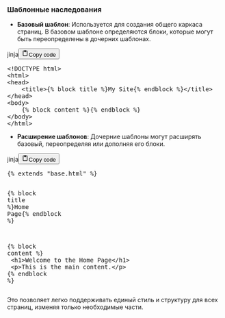 <h3>Шаблонные наследования</h3>
<!--{% raw %}-->
<ul>
<li><strong>Базовый шаблон</strong>: Используется для создания общего каркаса страниц.
В базовом шаблоне определяются блоки, которые могут быть переопределены в дочерних шаблонах.</li>
</ul>
<div class="code_element"><div class="lang_line"><text>jinja</text><button class="copy_code_button" onclick="CopyCode(this)"><svg style="width: 1.2em;height: 1.2em;" aria-hidden="true" xmlns="http://www.w3.org/2000/svg" fill="none" viewBox="0 0 24 24"><path stroke="currentColor" stroke-linecap="round" stroke-linejoin="round" stroke-width="2" d="M15 4h3a1 1 0 0 1 1 1v15a1 1 0 0 1-1 1H6a1 1 0 0 1-1-1V5a1 1 0 0 1 1-1h3m0 3h6m-5-4v4h4V3h-4Z"/></svg><text class="unselectable">Copy code</text></button></div><div class="code language-jinja"><div class="highlight"><pre><span></span><span class="x">&lt;!DOCTYPE html&gt;</span>
<span class="x">&lt;html&gt;</span>
<span class="x">&lt;head&gt;</span>
<span class="x">    &lt;title&gt;</span><span class="cp">{%</span> <span class="k">block</span> <span class="nv">title</span> <span class="cp">%}</span><span class="x">My Site</span><span class="cp">{%</span> <span class="k">endblock</span> <span class="cp">%}</span><span class="x">&lt;/title&gt;</span>
<span class="x">&lt;/head&gt;</span>
<span class="x">&lt;body&gt;</span>
<span class="x">    </span><span class="cp">{%</span> <span class="k">block</span> <span class="nv">content</span> <span class="cp">%}{%</span> <span class="k">endblock</span> <span class="cp">%}</span>
<span class="x">&lt;/body&gt;</span>
<span class="x">&lt;/html&gt;</span>
</pre></div></div></div>
<ul>
<li><strong>Расширение шаблонов</strong>: Дочерние шаблоны могут расширять базовый, переопределяя или дополняя его блоки.</li>
</ul>
<div class="code_element"><div class="lang_line"><text>jinja</text><button class="copy_code_button" onclick="CopyCode(this)"><svg style="width: 1.2em;height: 1.2em;" aria-hidden="true" xmlns="http://www.w3.org/2000/svg" fill="none" viewBox="0 0 24 24"><path stroke="currentColor" stroke-linecap="round" stroke-linejoin="round" stroke-width="2" d="M15 4h3a1 1 0 0 1 1 1v15a1 1 0 0 1-1 1H6a1 1 0 0 1-1-1V5a1 1 0 0 1 1-1h3m0 3h6m-5-4v4h4V3h-4Z"/></svg><text class="unselectable">Copy code</text></button></div><div class="code language-jinja"><div class="highlight"><pre><span></span><span class="cp">{%</span> <span class="k">extends</span> <span class="s2">&quot;base.html&quot;</span> <span class="cp">%}</span>

<span class="cp">{%</span> <span class="k">block</span> <span class="nv">title</span> <span class="cp">%}</span><span class="x">Home Page</span><span class="cp">{%</span> <span class="k">endblock</span> <span class="cp">%}</span>

<span class="cp">{%</span> <span class="k">block</span> <span class="nv">content</span> <span class="cp">%}</span>
<span class="x">    &lt;h1&gt;Welcome to the Home Page&lt;/h1&gt;</span>
<span class="x">    &lt;p&gt;This is the main content.&lt;/p&gt;</span>
<span class="cp">{%</span> <span class="k">endblock</span> <span class="cp">%}</span>
</pre></div></div></div>
<p>Это позволяет легко поддерживать единый стиль и структуру для всех страниц, изменяя только необходимые части.</p>
<!--{% endraw %}-->